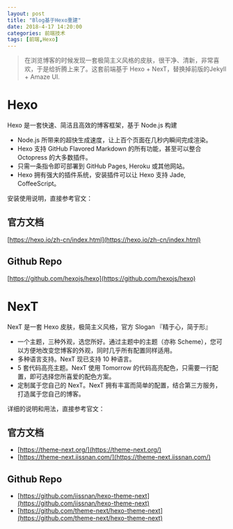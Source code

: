 ```yaml
---
layout: post
title: "Blog基于Hexo重建"
date: 2018-4-17 14:20:00
categories: 前端技术
tags: [前端,Hexo]
---
```


> 在浏览博客的时候发现一套极简主义风格的皮肤，很干净、清新，非常喜欢，于是给折腾上来了。这套前端基于 Hexo + NexT，替换掉前版的Jekyll + Amaze UI.

<!-- more -->

# Hexo

Hexo 是一套快速、简洁且高效的博客框架，基于 Node.js 构建

* Node.js 所带来的超快生成速度，让上百个页面在几秒内瞬间完成渲染。
* Hexo 支持 GitHub Flavored Markdown 的所有功能，甚至可以整合 Octopress 的大多数插件。
* 只需一条指令即可部署到 GitHub Pages, Heroku 或其他网站。
* Hexo 拥有强大的插件系统，安装插件可以让 Hexo 支持 Jade, CoffeeScript。

安装使用说明，直接参考官文：

## 官方文档

[https://hexo.io/zh-cn/index.html](https://hexo.io/zh-cn/index.html)

## Github Repo

[https://github.com/hexojs/hexo](https://github.com/hexojs/hexo)

# NexT

NexT 是一套 Hexo 皮肤，极简主义风格，官方 Slogan 『精于心，简于形』

* 一个主题，三种外观，选您所好。通过主题中的主题（亦称 Scheme），您可以方便地改变您博客的外观，同时几乎所有配置同样适用。
* 多种语言支持。NexT 现已支持 10 种语言。
* 5 套代码高亮主题。NexT 使用 Tomorrow 的代码高亮配色，只需要一行配置，即可选择您所喜爱的配色方案。
* 定制属于您自己的 NexT。NexT 拥有丰富而简单的配置，结合第三方服务，打造属于您自己的博客。

详细的说明和用法，直接参考官文：

## 官方文档

* [https://theme-next.org/](https://theme-next.org/)
* [https://theme-next.iissnan.com/](https://theme-next.iissnan.com/)

## Github Repo

* [https://github.com/iissnan/hexo-theme-next](https://github.com/iissnan/hexo-theme-next)
* [https://github.com/theme-next/hexo-theme-next](https://github.com/theme-next/hexo-theme-next)